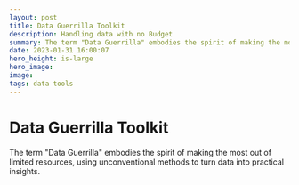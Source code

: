 ```yaml
---
layout: post
title: Data Guerrilla Toolkit
description: Handling data with no Budget
summary: The term "Data Guerrilla" embodies the spirit of making the most out of limited resources, using unconventional methods to turn data into practical insights.
date: 2023-01-31 16:00:07
hero_height: is-large
hero_image: 
image: 
tags: data tools
---
```

# Data Guerrilla Toolkit

 The term "Data Guerrilla" embodies the spirit of making the most out of limited resources, using unconventional methods to turn data into practical insights.

